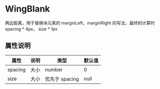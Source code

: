 # WingBlank

两边距离，用于替换块元素的 marginLeft，marginRight 的写法，最终的计算时 spacing \* 4px， size \* 1px

## 属性说明

| 属性    | 说明 | 类型           | 默认值 |
| ------- | ---- | -------------- | ------ |
| spacing | 大小 | number         | 0      |
| size    | 大小 | 优先于 spacing | null   |
